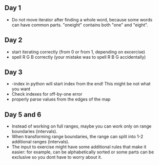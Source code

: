 ## Day 1
- Do not move iterator after finding a whole word, because some words can have common parts. "oneight" contains both "one" and "eight".
## Day 2
- start iterating correctly (from 0 or from 1, depending on excercise)
- spell R G B correctly (your mistake was to spell R B G accidentally)
## Day 3
-  -index in python will start index from the end! This might be not what you want
- Check indexes for off-by-one error
- properly parse values from the edges of the map
## Day 5 and 6
- Instead of working on full ranges, maybe you can work only on range boundaries (intervals).
- When transforming range boundaries, the range can split into 1-2 additional ranges (intervals).
- The input to exercise might have some additional rules that make it easier: for example, can be alphabetically sorted or some parts can be exclusive so you dont have to worry about it.